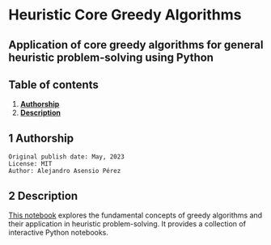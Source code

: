 # Heuristic Core Greedy Algorithms

## Application of core greedy algorithms for general heuristic problem-solving using Python

## Table of contents

1. **[Authorship](#1-Authorship)**
2. **[Description](#2-Description)**

## 1 Authorship

    Original publish date: May, 2023
    License: MIT
    Author: Alejandro Asensio Pérez

## 2 Description

[This notebook](greedy_algorithms.ipynb) explores the fundamental concepts of greedy algorithms and their application in heuristic problem-solving. It provides a collection of interactive Python notebooks.